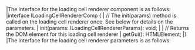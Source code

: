 <framework-specific-section frameworks="javascript">
|The interface for the loading cell renderer component is as follows:
</framework-specific-section>

<framework-specific-section frameworks="javascript">
<snippet transform={false} language="ts">
|interface ILoadingCellRendererComp {
|    // The init(params) method is called on the loading cell renderer once. See below for details on the parameters.
|    init(params: ILoadingCellRendererParams): void;
|
|    // Returns the DOM element for this loading cell renderer
|    getGui(): HTMLElement;
|}
</snippet>
</framework-specific-section>

<framework-specific-section frameworks="javascript">
|The interface for the loading cell renderer parameters is as follows:
</framework-specific-section>


